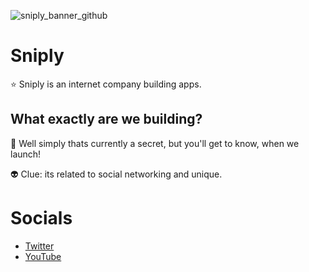 ![sniply_banner_github](https://user-images.githubusercontent.com/92243459/202886067-b084777e-24b7-4f40-80f6-9d12eca62b0a.png)

# Sniply

⭐ Sniply is an internet company building apps.

## What exactly are we building?

🚀 Well simply thats currently a secret, but you'll get to know, when we launch!

👽 Clue: its related to social networking and unique.

# Socials

- [Twitter](https://twitter.com/SniplyOfficial)
- [YouTube](https://www.youtube.com/@sniplyOfficial)
